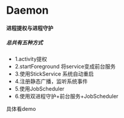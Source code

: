 # Daemon
#### 进程提权与进程守护

##### 总共有五种方式
* 1.activity提权
* 2.startForeground 将service变成前台服务
* 3.使用StickService 系统自动重启
* 4.注册静态广播，监听系统事件
* 5.使用JobScheduler
* 6.使用双进程守护+前台服务+JobScheduler

具体看demo




